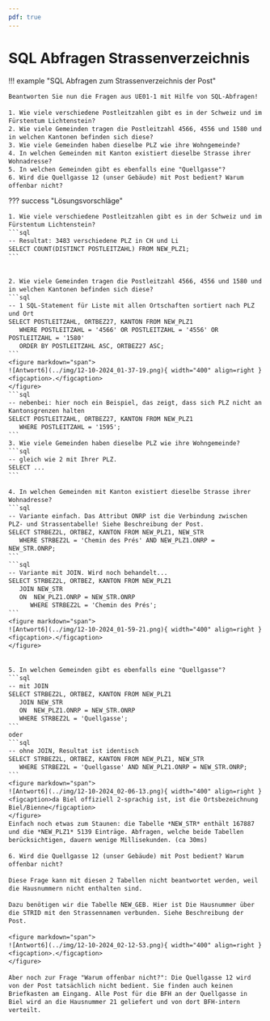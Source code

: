 ```yaml
---
pdf: true
---
```


# SQL Abfragen Strassenverzeichnis



!!! example "SQL Abfragen zum Strassenverzeichnis der Post"

    Beantworten Sie nun die Fragen aus UE01-1 mit Hilfe von SQL-Abfragen!

    1. Wie viele verschiedene Postleitzahlen gibt es in der Schweiz und im Fürstentum Lichtenstein?
    2. Wie viele Gemeinden tragen die Postleitzahl 4566, 4556 und 1580 und in welchen Kantonen befinden sich diese?
    3. Wie viele Gemeinden haben dieselbe PLZ wie ihre Wohngemeinde?
    4. In welchen Gemeinden mit Kanton existiert dieselbe Strasse ihrer Wohnadresse?
    5. In welchen Gemeinden gibt es ebenfalls eine "Quellgasse"?
    6. Wird die Quellgasse 12 (unser Gebäude) mit Post bedient? Warum offenbar nicht?


??? success "Lösungsvorschläge"
    
    1. Wie viele verschiedene Postleitzahlen gibt es in der Schweiz und im Fürstentum Lichtenstein?
    ```sql
    -- Resultat: 3483 verschiedene PLZ in CH und Li
    SELECT COUNT(DISTINCT POSTLEITZAHL) FROM NEW_PLZ1;
    ```
    

    2. Wie viele Gemeinden tragen die Postleitzahl 4566, 4556 und 1580 und in welchen Kantonen befinden sich diese?
    ```sql
    -- 1 SQL-Statement für Liste mit allen Ortschaften sortiert nach PLZ und Ort
    SELECT POSTLEITZAHL, ORTBEZ27, KANTON FROM NEW_PLZ1
       WHERE POSTLEITZAHL = '4566' OR POSTLEITZAHL = '4556' OR POSTLEITZAHL = '1580'
       ORDER BY POSTLEITZAHL ASC, ORTBEZ27 ASC;
    ```
    <figure markdown="span">
    ![Antwort6](../img/12-10-2024_01-37-19.png){ width="400" align=right }
    <figcaption>.</figcaption>
    </figure>
    ```sql
    -- nebenbei: hier noch ein Beispiel, das zeigt, dass sich PLZ nicht an Kantonsgrenzen halten
    SELECT POSTLEITZAHL, ORTBEZ27, KANTON FROM NEW_PLZ1
       WHERE POSTLEITZAHL = '1595';
    ```
    3. Wie viele Gemeinden haben dieselbe PLZ wie ihre Wohngemeinde?
    ```sql
    -- gleich wie 2 mit Ihrer PLZ.
    SELECT ...
    ```

    4. In welchen Gemeinden mit Kanton existiert dieselbe Strasse ihrer Wohnadresse?
    ```sql
    -- Variante einfach. Das Attribut ONRP ist die Verbindung zwischen PLZ- und Strassentabelle! Siehe Beschreibung der Post.
    SELECT STRBEZ2L, ORTBEZ, KANTON FROM NEW_PLZ1, NEW_STR 
       WHERE STRBEZ2L = 'Chemin des Prés' AND NEW_PLZ1.ONRP = NEW_STR.ONRP;
    ```
    ```sql
    -- Variante mit JOIN. Wird noch behandelt...
    SELECT STRBEZ2L, ORTBEZ, KANTON FROM NEW_PLZ1 
       JOIN NEW_STR
       ON  NEW_PLZ1.ONRP = NEW_STR.ONRP
          WHERE STRBEZ2L = 'Chemin des Prés';
    ```
    <figure markdown="span">
    ![Antwort6](../img/12-10-2024_01-59-21.png){ width="400" align=right }
    <figcaption>.</figcaption>
    </figure>


    5. In welchen Gemeinden gibt es ebenfalls eine "Quellgasse"?
    ```sql
    -- mit JOIN
    SELECT STRBEZ2L, ORTBEZ, KANTON FROM NEW_PLZ1 
       JOIN NEW_STR
       ON  NEW_PLZ1.ONRP = NEW_STR.ONRP
       WHERE STRBEZ2L = 'Quellgasse';
    ```
    oder
    ```sql
    -- ohne JOIN, Resultat ist identisch
    SELECT STRBEZ2L, ORTBEZ, KANTON FROM NEW_PLZ1, NEW_STR 
       WHERE STRBEZ2L = 'Quellgasse' AND NEW_PLZ1.ONRP = NEW_STR.ONRP;
    ```
    <figure markdown="span">
    ![Antwort6](../img/12-10-2024_02-06-13.png){ width="400" align=right }
    <figcaption>da Biel offiziell 2-sprachig ist, ist die Ortsbezeichnung Biel/Bienne</figcaption>
    </figure>
    Einfach noch etwas zum Staunen: die Tabelle *NEW_STR* enthält 167887 und die *NEW_PLZ1* 5139 Einträge. Abfragen, welche beide Tabellen berücksichtigen, dauern wenige Millisekunden. (ca 30ms) 

    6. Wird die Quellgasse 12 (unser Gebäude) mit Post bedient? Warum offenbar nicht?
    
    Diese Frage kann mit diesen 2 Tabellen nicht beantwortet werden, weil die Hausnummern nicht enthalten sind. 
    
    Dazu benötigen wir die Tabelle NEW_GEB. Hier ist Die Hausnummer über die STRID mit den Strassennamen verbunden. Siehe Beschreibung der Post.

    <figure markdown="span">
    ![Antwort6](../img/12-10-2024_02-12-53.png){ width="400" align=right }
    <figcaption>.</figcaption>
    </figure>

    Aber noch zur Frage "Warum offenbar nicht?": Die Quellgasse 12 wird von der Post tatsächlich nicht bedient. Sie finden auch keinen Briefkasten am Eingang. Alle Post für die BFH an der Quellgasse in Biel wird an die Hausnummer 21 geliefert und von dort BFH-intern verteilt.



